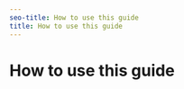 ```yaml
---
seo-title: How to use this guide
title: How to use this guide
---
```


# How to use this guide

<!-- Need to write this section still. It will be a section about what the guide contains and how to navigate it to complete tasks. -->
